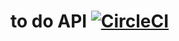 <!-- # TodoAPI [![CircleCI](https://circleci.com/gh/bogdan2256/todo-api.svg?style=shield&circle-token=d3591a4af27e933080e16390f8b8590c7fc2c2d9)](https://circleci.com/gh/bogdan2256/todo-api) -->
# to do API [![CircleCI](https://circleci.com/gh/bogdan2256/todo-api.svg?style=svg&circle-token=d3591a4af27e933080e16390f8b8590c7fc2c2d9)](https://circleci.com/gh/bogdan2256/todo-api)
